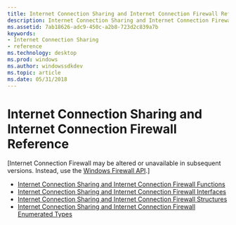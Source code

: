 ```yaml
---
title: Internet Connection Sharing and Internet Connection Firewall Reference
description: Internet Connection Sharing and Internet Connection Firewall Reference
ms.assetid: 7ab18626-adc9-450c-a2b8-723d2c839a7b
keywords:
- Internet Connection Sharing
- reference
ms.technology: desktop
ms.prod: windows
ms.author: windowssdkdev
ms.topic: article
ms.date: 05/31/2018
---
```


# Internet Connection Sharing and Internet Connection Firewall Reference

\[Internet Connection Firewall may be altered or unavailable in subsequent versions. Instead, use the [Windows Firewall API](windows-firewall-start-page.md).\]

-   [Internet Connection Sharing and Internet Connection Firewall Functions](internet-connection-sharing-and-internet-connection-firewall-functions.md)
-   [Internet Connection Sharing and Internet Connection Firewall Interfaces](internet-connection-sharing-and-internet-connection-firewall-interfaces.md)
-   [Internet Connection Sharing and Internet Connection Firewall Structures](internet-connection-sharing-and-internet-connection-firewall-structures.md)
-   [Internet Connection Sharing and Internet Connection Firewall Enumerated Types](internet-connection-sharing-and-internet-connection-firewall-enumeration-types.md)

 

 




